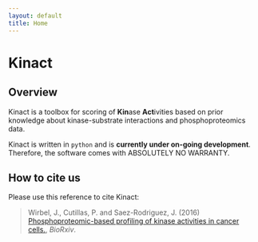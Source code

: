 ```yaml
---
layout: default
title: Home
---
```


# Kinact

## Overview

Kinact is a toolbox for scoring of **Kin**ase **Act**ivities based on prior knowledge about kinase-substrate interactions and phosphoproteomics data. 

Kinact is written in `python` and is **currently under on-going development**. Therefore, the software comes with ABSOLUTELY NO WARRANTY. 

## How to cite us

Please use this reference to cite Kinact:
> Wirbel, J., Cutillas, P. and Saez-Rodriguez, J. (2016) [Phosphoproteomic-based profiling of kinase activities in cancer cells.](http://biorxiv.org/content/early/2016/07/26/066019), _BioRxiv_.

